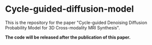 # Cycle-guided-diffusion-model

This is the repository for the paper "Cycle-guided Denoising Diffusion Probability Model for 3D Cross-modality MRI Synthesis".

**The code will be released after the publication of this paper.**
